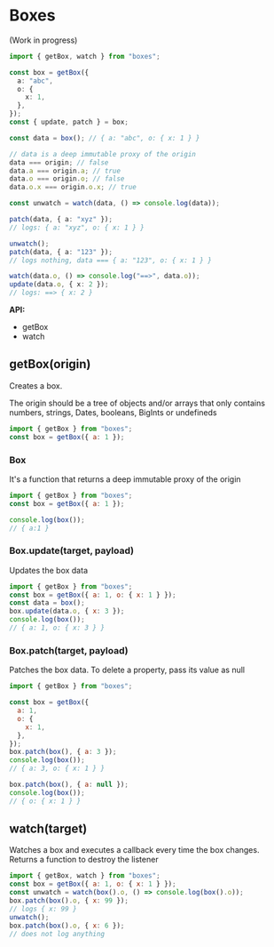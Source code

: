 # Boxes

(Work in progress)

```ts
import { getBox, watch } from "boxes";

const box = getBox({
  a: "abc",
  o: {
    x: 1,
  },
});
const { update, patch } = box;

const data = box(); // { a: "abc", o: { x: 1 } }

// data is a deep immutable proxy of the origin
data === origin; // false
data.a === origin.a; // true
data.o === origin.o; // false
data.o.x === origin.o.x; // true

const unwatch = watch(data, () => console.log(data));

patch(data, { a: "xyz" });
// logs: { a: "xyz", o: { x: 1 } }

unwatch();
patch(data, { a: "123" });
// logs nothing, data === { a: "123", o: { x: 1 } }

watch(data.o, () => console.log("==>", data.o));
update(data.o, { x: 2 });
// logs: ==> { x: 2 }
```

**API:**

- getBox
- watch

## getBox(origin)

Creates a box.

The origin should be a tree of objects and/or arrays that only contains numbers,
strings, Dates, booleans, BigInts or undefineds

```js
import { getBox } from "boxes";
const box = getBox({ a: 1 });
```

### Box

It's a function that returns a deep immutable proxy of the origin

```js
import { getBox } from "boxes";
const box = getBox({ a: 1 });

console.log(box());
// { a:1 }
```

### Box.update(target, payload)

Updates the box data

```js
import { getBox } from "boxes";
const box = getBox({ a: 1, o: { x: 1 } });
const data = box();
box.update(data.o, { x: 3 });
console.log(box());
// { a: 1, o: { x: 3 } }
```

### Box.patch(target, payload)

Patches the box data. To delete a property, pass its value as null

```js
import { getBox } from "boxes";

const box = getBox({
  a: 1,
  o: {
    x: 1,
  },
});
box.patch(box(), { a: 3 });
console.log(box());
// { a: 3, o: { x: 1 } }

box.patch(box(), { a: null });
console.log(box());
// { o: { x: 1 } }
```

## watch(target)

Watches a box and executes a callback every time the box changes. Returns a
function to destroy the listener

```js
import { getBox, watch } from "boxes";
const box = getBox({ a: 1, o: { x: 1 } });
const unwatch = watch(box().o, () => console.log(box().o));
box.patch(box().o, { x: 99 });
// logs { x: 99 }
unwatch();
box.patch(box().o, { x: 6 });
// does not log anything
```
